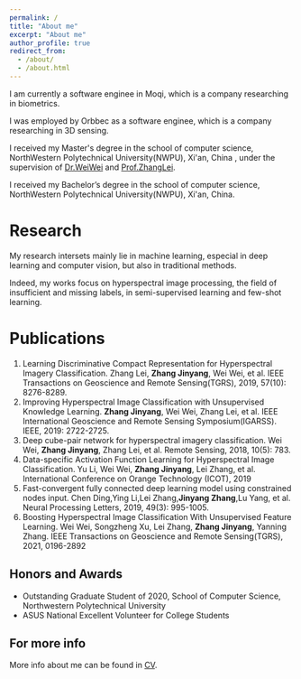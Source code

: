 ```yaml
---
permalink: /
title: "About me"
excerpt: "About me"
author_profile: true
redirect_from: 
  - /about/
  - /about.html
---
```

I am currently a software enginee in Moqi, which is a company researching in biometrics.

I was employed by Orbbec as a software enginee, which is a company researching in 3D sensing.

I received my Master's degree in the school of computer science, NorthWestern Polytechnical University(NWPU), Xi'an, China , under the supervision of [Dr.WeiWei](https://www.researchgate.net/scientific-contributions/Wei-Wei-2148714604) and    [Prof.ZhangLei](https://sites.google.com/site/leizhanghyperspectral/home).

I received my Bachelor’s degree in the school of computer science, NorthWestern Polytechnical University(NWPU), Xi'an, China.

Research
======
My research intersets mainly lie in machine learning, especial in deep learning and computer vision, but also in traditional methods.

Indeed, my works focus on hyperspectral image processing, the field of insufficient and missing labels, in semi-supervised learning and few-shot learning. 

Publications
====== 
1. Learning Discriminative Compact Representation for Hyperspectral Imagery Classification. Zhang Lei, $\textbf{Zhang Jinyang}$, Wei Wei, et al. IEEE Transactions on Geoscience and Remote Sensing(TGRS), 2019, 57(10): 8276-8289. 
2. Improving Hyperspectral Image Classification with Unsupervised Knowledge Learning. $\textbf{Zhang Jinyang}$, Wei Wei, Zhang Lei, et al.  IEEE International Geoscience and Remote Sensing Symposium(IGARSS). IEEE, 2019: 2722-2725.
3. Deep cube-pair network for hyperspectral imagery classification. Wei Wei, $\textbf{Zhang Jinyang}$, Zhang Lei, et al. Remote Sensing, 2018, 10(5): 783.
4. Data-specific Activation Function Learning for Hyperspectral Image Classification. Yu Li, Wei Wei, $\textbf{Zhang Jinyang}$, Lei Zhang, et al. International Conference on Orange Technology (ICOT), 2019
5. Fast-convergent fully connected deep learning model using constrained nodes input. Chen Ding,Ying Li,Lei Zhang,$\textbf{Jinyang Zhang}$,Lu Yang, et al. Neural Processing Letters, 2019, 49(3): 995-1005.
6. Boosting Hyperspectral Image Classification With Unsupervised Feature Learning. Wei Wei, Songzheng Xu, Lei Zhang, $\textbf{Zhang Jinyang}$, Yanning Zhang. IEEE Transactions on Geoscience and Remote Sensing(TGRS), 2021, 0196-2892

Honors and Awards
------
- Outstanding Graduate Student of 2020, School of Computer Science, Northwestern Polytechnical University
- ASUS National Excellent Volunteer for College Students

For more info
------
More info about me can be found in [CV]().
